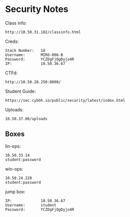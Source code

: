 # Security Notes

Class info:
```
http://10.50.31.182/classinfo.html
```

Creds:
```
Stack Number:   10
Username:       MIRO-006-B
Password:       YCZDgFjQgDyjo4R
IP:             10.50.36.67
```

CTFd:
```
http://10.50.20.250:8000/
```

Student Guide:
```
https://sec.cybbh.io/public/security/latest/index.html
```

Uploads:
```
10.50.37.86/uploads
```

## Boxes

lin-ops:
```
10.50.33.14
student:password
```

win-ops:
```
10.50.24.228
student:password
```

jump box:
```
IP:             10.50.36.67
Username:       student
Password:       YCZDgFjQgDyjo4R
```
